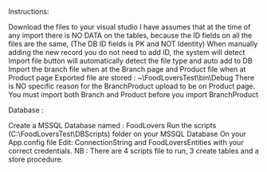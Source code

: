 Instructions:

Download the files to your visual studio
I have assumes that at the time of any import there is NO DATA on the tables, because the ID fields on all the files are the same, (The DB ID fields is PK and NOT Identity)
When manually adding the new record you do not need to add ID, the system will detect
Import file button will automatically detect the file type and auto add to DB
Import the branch file when at the Branch page and Product file when at Product page
Exported file are stored : ~\FoodLoversTest\bin\Debug
There is NO specific reason for the BranchProduct upload to be on Product page.
You must import both Branch and Product before you import BranchProduct

Database :

Create a MSSQL Database named : FoodLovers
Run the scripts (C:\FoodLoversTest\DBScripts) folder on your MSSQL Database
On your App.config file Edit: ConnectionString and FoodLoversEntities with your correct credentials. NB : There are 4 scripts file to run, 3 create tables and a store procedure.

